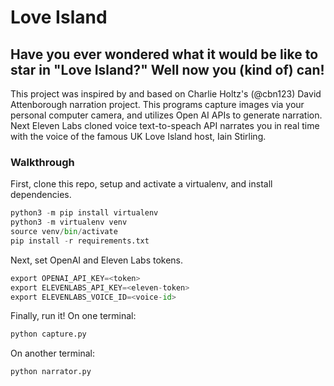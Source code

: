 # Love Island

## Have you ever wondered what it would be like to star in "Love Island?" Well now you (kind of) can!

This project was inspired by and based on Charlie Holtz's (@cbn123) David Attenborough narration project.
This programs capture images via your personal computer camera, and utilizes Open AI APIs to
generate narration. Next Eleven Labs cloned voice text-to-speach API narrates you in real time with the voice of
the famous UK Love Island host, Iain Stirling.

### Walkthrough 
First, clone this repo, setup and activate a virtualenv, and install dependencies.

```python
python3 -m pip install virtualenv
python3 -m virtualenv venv
source venv/bin/activate
pip install -r requirements.txt
```

Next, set OpenAI and Eleven Labs tokens.

```python
export OPENAI_API_KEY=<token>
export ELEVENLABS_API_KEY=<eleven-token>
export ELEVENLABS_VOICE_ID=<voice-id>
```

Finally, run it! On one terminal:

```python
python capture.py
```

On another terminal:

```python
python narrator.py
```
